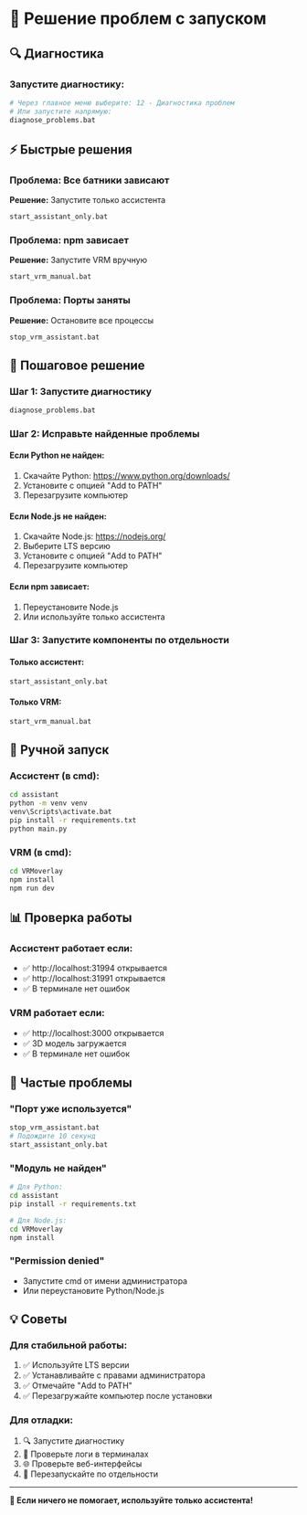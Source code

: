# 🚨 Решение проблем с запуском

## 🔍 Диагностика

### Запустите диагностику:
```bash
# Через главное меню выберите: 12 - Диагностика проблем
# Или запустите напрямую:
diagnose_problems.bat
```

## ⚡ Быстрые решения

### Проблема: Все батники зависают
**Решение:** Запустите только ассистента
```bash
start_assistant_only.bat
```

### Проблема: npm зависает
**Решение:** Запустите VRM вручную
```bash
start_vrm_manual.bat
```

### Проблема: Порты заняты
**Решение:** Остановите все процессы
```bash
stop_vrm_assistant.bat
```

## 🎯 Пошаговое решение

### Шаг 1: Запустите диагностику
```bash
diagnose_problems.bat
```

### Шаг 2: Исправьте найденные проблемы

#### Если Python не найден:
1. Скачайте Python: https://www.python.org/downloads/
2. Установите с опцией "Add to PATH"
3. Перезагрузите компьютер

#### Если Node.js не найден:
1. Скачайте Node.js: https://nodejs.org/
2. Выберите LTS версию
3. Установите с опцией "Add to PATH"
4. Перезагрузите компьютер

#### Если npm зависает:
1. Переустановите Node.js
2. Или используйте только ассистента

### Шаг 3: Запустите компоненты по отдельности

#### Только ассистент:
```bash
start_assistant_only.bat
```

#### Только VRM:
```bash
start_vrm_manual.bat
```

## 🔧 Ручной запуск

### Ассистент (в cmd):
```bash
cd assistant
python -m venv venv
venv\Scripts\activate.bat
pip install -r requirements.txt
python main.py
```

### VRM (в cmd):
```bash
cd VRMoverlay
npm install
npm run dev
```

## 📊 Проверка работы

### Ассистент работает если:
- ✅ http://localhost:31994 открывается
- ✅ http://localhost:31991 открывается
- ✅ В терминале нет ошибок

### VRM работает если:
- ✅ http://localhost:3000 открывается
- ✅ 3D модель загружается
- ✅ В терминале нет ошибок

## 🚨 Частые проблемы

### "Порт уже используется"
```bash
stop_vrm_assistant.bat
# Подождите 10 секунд
start_assistant_only.bat
```

### "Модуль не найден"
```bash
# Для Python:
cd assistant
pip install -r requirements.txt

# Для Node.js:
cd VRMoverlay
npm install
```

### "Permission denied"
- Запустите cmd от имени администратора
- Или переустановите Python/Node.js

## 💡 Советы

### Для стабильной работы:
1. ✅ Используйте LTS версии
2. ✅ Устанавливайте с правами администратора
3. ✅ Отмечайте "Add to PATH"
4. ✅ Перезагружайте компьютер после установки

### Для отладки:
1. 🔍 Запустите диагностику
2. 📝 Проверьте логи в терминалах
3. 🌐 Проверьте веб-интерфейсы
4. 🔄 Перезапускайте по отдельности

---

**🎉 Если ничего не помогает, используйте только ассистента!** 